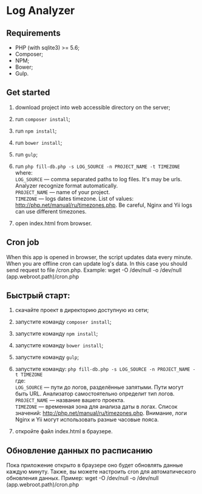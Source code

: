Log Analyzer
============
Requirements
------------
* PHP (with sqlite3) >= 5.6;
* Composer;
* NPM;
* Bower;
* Gulp.

Get started
-----------
1. download project into web accessible directory on the server;
2. run `composer install`;
3. run `npm install`;
4. run `bower install`;
4. run `gulp`;
2. run `php fill-db.php -s LOG_SOURCE -n PROJECT_NAME -t TIMEZONE`  
   where:  
   `LOG_SOURCE` — comma separated paths to log files. It's may be urls. Analyzer recognize format automatically.  
   `PROJECT_NAME` — name of your project.  
   `TIMEZONE` — logs dates timezone. List of values: http://php.net/manual/ru/timezones.php. Be careful, Nginx and Yii 
                 logs can use different timezones.

3. open index.html from browser.

Cron job
--------
When this app is opened in browser, the script updates data every minute. When you are offline cron can 
update log's data. In this case you should send request to file /cron.php. 
Example: wget -O /dev/null -o /dev/null (app.webroot.path)/cron.php

Быстрый старт:
-------------
1. скачайте проект в директорию доступную из сети;
2. запустите команду `composer install`;
3. запустите команду `npm install`;
4. запустите команду `bower install`;
4. запустите команду `gulp`;
2. запустите команду: `php fill-db.php -s LOG_SOURCE -n PROJECT_NAME -t TIMEZONE`  
   где:  
   `LOG_SOURCE` — пути до логов, разделённые запятыми. Пути могут быть URL. Анализатор самостоятельно определит тип логов.  
   `PROJECT_NAME` — название вашего проекта.  
   `TIMEZONE` — временная зона для анализа даты в логах. Список значений: http://php.net/manual/ru/timezones.php. Внимание,
                 логи Nginx и Yii могут использовать разные часовые пояса.

3. откройте файл index.html в браузере.

Обновление данных по расписанию
-------------------------------
Пока приложение открыто в браузере оно будет обновлять данные каждую минуту. Также, вы можете настроить cron для 
автоматического обновления данных. Пример: wget -O /dev/null -o /dev/null (app.webroot.path)/cron.php